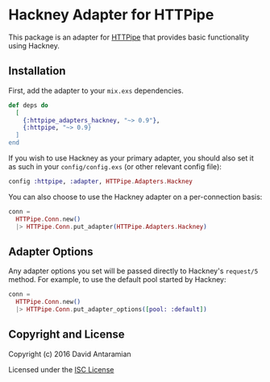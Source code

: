 # Hackney Adapter for HTTPipe

This package is an adapter for [HTTPipe](https://github.com/DavidAntaramian/httpipe)
that provides basic functionality using Hackney.

## Installation

First, add the adapter to your `mix.exs` dependencies.

```elixir
def deps do
  [
    {:httpipe_adapters_hackney, "~> 0.9"},
    {:httpipe, "~> 0.9}
  ]
end
```

If you wish to use Hackney as your primary adapter, you should also set it
as such in your `config/config.exs` (or other relevant config file):

```elixir
config :httpipe, :adapter, HTTPipe.Adapters.Hackney
```

You can also choose to use the Hackney adapter on a per-connection basis:

```elixir
conn =
  HTTPipe.Conn.new()
  |> HTTPipe.Conn.put_adapter(HTTPipe.Adapters.Hackney)
```

## Adapter Options

Any adapter options you set will be passed directly to Hackney's `request/5`
method. For example, to use the default pool started by Hackney:

```elixir
conn =
  HTTPipe.Conn.new()
  |> HTTPipe.Conn.put_adapter_options([pool: :default])
```

## Copyright and License

Copyright (c) 2016 David Antaramian

Licensed under the [ISC License](LICENSE.md)

